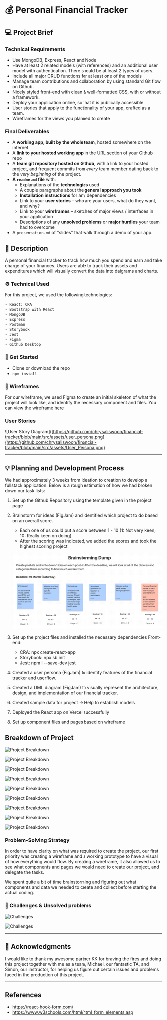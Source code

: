# 💰 Personal Financial Tracker

## 💻 Project Brief
### Technical Requirements

- Use MongoDB, Express, React and Node
- Have at least 2 related models (with references) and an additional user model with authentication. There should be at least 2 types of users.
- Include all major CRUD functions for at least one of the models
- Manage team contributions and collaboration by using standard Git flow on Github.
- Nicely styled front-end with clean & well-formatted CSS, with or without a framework.
- Deploy your application online, so that it is publically accessible
- User stories that apply to the functionality of your app, crafted as a team.
- Wireframes for the views you planned to create

### Final Deliverables

- A **working app, built by the whole team**, hosted somewhere on the internet
- A **link to your hosted working app** in the URL section of your Github repo
- A **team git repository hosted on Github**, with a link to your hosted project, and frequent commits from _every_ team member dating back to the _very beginning_ of the project.
- **A `readme.md` file** with:
  - Explanations of the **technologies** used
  - A couple paragraphs about the **general approach you took**
  - **Installation instructions** for any dependencies
  - Link to your **user stories** – who are your users, what do they want, and why?
  - Link to your **wireframes** – sketches of major views / interfaces in your application
  - Descriptions of any **unsolved problems** or **major hurdles** your team had to overcome
- A `presentation.md` of "slides" that walk through a demo of your app.

## 📜 Description

A personal financial tracker to track how much you spend and earn and take charge of your finances. Users are able to track their assets and expenditures which will visually convert the data into daigrams and charts. 

### ⚙️ Technical Used
For this project, we used the following technologies:

```
- React: CRA
- Bootstrap with React
- MongoDB
- Express
- Postman
- Storybook
- Jest
- Figma
- Github Desktop
```

### 🚀 Get Started
- Clone or download the repo
- `npm install`

### 📝 Wireframes

For our wireframe, we used Figma to create an initial skeleton of what the project will look like, and identify the necessary component and files. You can view the wireframe [here](https://www.figma.com/file/T4dnXmXGpywDvNKPRQh0ss/Project-3?type=design&node-id=0%3A1&mode=design&t=4ib42sNRdyzkJm20-1)

###  User Stories

![User Story Diagram]([https://github.com/chrysaliswoon/financial-tracker/blob/main/src/assets/user_persona.png](https://github.com/chrysaliswoon/financial-tracker/blob/main/src/assets/User_Persona.png)

---

## 💡 Planning and Development Process

We had approximately 3 weeks from ideation to creation to develop a fullstack application. Below is a rough estimation of how we had broken down our task lists:

1. Set up the Github Repository using the template given in the project page

2. Brainstorm for ideas (FigJam) and identified which project to do based on an overall score. 
   - Each one of us could put a score between 1 - 10 (1: Not very keen; 10: Really keen on doing)
   - After the scoring was indicated, we added the scores and took the highest scoring project

   ![Brainstorm Process](https://github.com/chrysaliswoon/financial-tracker/blob/main/README_Assets/Brainstorm%20Process.png?raw=true)

3. Set up the project files and installed the necessary dependencies
   Front-end:
   - CRA: npx create-react-app
   - Storybook: npx sb init
   - Jest: npm i --save-dev jest

4. Created a user persona (FigJam) to identify features of the financial tracker and userflow.

5. Created a UML diagram (FigJam) to visually represent the architecture, design, and implementation of our financial tracker.

6. Created sample data for project -> Help to establish models

7. Deployed the React app on Vercel successfully 

8. Set up component files and pages based on wireframe

## Breakdown of Project

![Project Breakdown](https://github.com/chrysaliswoon/financial-tracker/blob/main/src/assets/1.png)

![Project Breakdown](https://github.com/chrysaliswoon/financial-tracker/blob/main/src/assets/2.png)

![Project Breakdown](https://github.com/chrysaliswoon/financial-tracker/blob/main/src/assets/3.png)

![Project Breakdown](https://github.com/chrysaliswoon/financial-tracker/blob/main/src/assets/4.png)

![Project Breakdown](https://github.com/chrysaliswoon/financial-tracker/blob/main/src/assets/5.png)

![Project Breakdown](https://github.com/chrysaliswoon/financial-tracker/blob/main/src/assets/6.png)

![Project Breakdown](https://github.com/chrysaliswoon/financial-tracker/blob/main/src/assets/7.png)

![Project Breakdown](https://github.com/chrysaliswoon/financial-tracker/blob/main/src/assets/8.png)

![Project Breakdown](https://github.com/chrysaliswoon/financial-tracker/blob/main/src/assets/9.png)

### Problem-Solving Strategy

In order to have clarity on what was required to create the project, our first priority was creating a wireframe and a working prototype to have a visual of how everything would flow. By creating a wireframe, it also allowed us to see what components and pages we would need to create our project, and delegate the tasks. 

We spent quite a bit of time brainstorming and figuring out what components and data we needed to create and collect before starting the actual coding. 


### 👾 Challenges & Unsolved problems

![Challenges](https://github.com/chrysaliswoon/financial-tracker/blob/main/src/assets/challenge(1).png)

![Challenges](https://github.com/chrysaliswoon/financial-tracker/blob/main/src/assets/challenge(2).png)

---

## 👻 Acknowledgments

I would like to thank my awesome partner KK for braving the fires and doing this project together with me as a team, Michael, our fantastic TA, and Simon, our instructor, for helping us figure out certain issues and problems faced in the production of this project.

---

 ## References
 
 - https://react-hook-form.com/
 - https://www.w3schools.com/html/html_form_elements.asp
